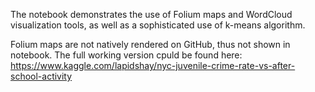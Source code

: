 The notebook demonstrates the use of Folium maps and WordCloud visualization tools, as well as a sophisticated use of k-means algorithm.

Folium maps are not natively rendered on GitHub, thus not shown in notebook.
The full working version cpuld be found here: https://www.kaggle.com/lapidshay/nyc-juvenile-crime-rate-vs-after-school-activity

